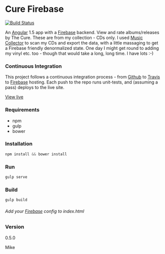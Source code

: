 # Cure Firebase

[![Build Status](https://travis-ci.org/mikeybyker/cure-firebase.svg?branch=master)](https://travis-ci.org/mikeybyker/cure-firebase)

An [Angular](https://www.angularjs.org/) 1.5 app with a [Firebase](https://firebase.google.com/) backend. View and rate albums/releases by The Cure. These are from my collection - CDs only. I used [Music Collector](http://www.collectorz.com/music/) to scan my CDs and export the data, with a little massaging to get a Firebase friendly denormalized state.
One day I might get round to adding my vinyl etc. too - though that would take a long, long time. I have lots :-)

### Continuous Integration
This project follows a continuous integration process - from [Github](https://github.com/) to [Travis](https://travis-ci.org) to [Firebase](https://firebase.google.com) hosting. Each push to the repo runs unit-tests, and (assuming a pass) deploys to the live site.

[View live](https://cure.firebaseapp.com/)

### Requirements
  - npm
  - gulp
  - bower

### Installation
```javascript
npm install && bower install
```

### Run
```javascript
gulp serve
```
### Build
```javascript
gulp build
```

###### Add your [Firebase](https://firebase.google.com/) config to index.html

### Version
0.5.0

Mike